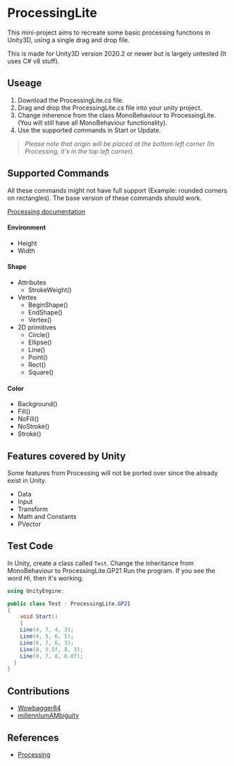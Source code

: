 # ProcessingLite

This mini-project aims to recreate some basic processing functions in Unity3D, using a single drag and drop file.

This is made for Unity3D version 2020.2 or newer but is largely untested (It uses C# v8 stuff).


## Useage
1. Download the ProcessingLite.cs file.
2. Drag and drop the ProcessingLite.cs file into your unity project.
3. Change inherence from the class MonoBehaviour to ProcessingLite.  
   (You will still have all MonoBehaviour functionality).
4. Use the supported commands in Start or Update.

> *Please note that origin will be placed at the bottom left corner (In Processing, it's in the top left corner).*


## Supported Commands
All these commands might not have full support (Example: rounded corners on rectangles). The base version of these commands should work.

[Processing documentation](https://processing.org/reference/)

#### Environment
- Height
- Width

#### Shape
- Attributes
  - StrokeWeight()
- Vertex
  - BeginShape()
  - EndShape()
  - Vertex()
- 2D primitives
  - Circle()
  - Ellipse()
  - Line()
  - Point()
  - Rect()
  - Square()

#### Color
- Background()
- Fill()
- NoFill()  
- NoStroke()
- Stroke()


## Features covered by Unity
Some features from Processing will not be ported over since the already exist in Unity.

- Data
- Input
- Transform
- Math and Constants
- PVector


## Test Code
In Unity, create a class called `Test`.
Change the inheritance from MonoBehaviour to ProcessingLite.GP21
Run the program. If you see the word _Hi_, then it's working.

```CS
using UnityEngine;

public class Test : ProcessingLite.GP21
{
	void Start()
	{
    Line(4, 7, 4, 3);
    Line(4, 5, 6, 5);
    Line(6, 7, 6, 3);
    Line(8, 5.5f, 8, 3);
    Line(8, 7, 8, 6.8f);
  }
}
```

## Contributions
- [Wowbagger84](https://github.com/wowbagger84)
- [millennIumAMbiguity](https://github.com/millennIumAMbiguity)


## References
- [Processing](https://processing.org/)
